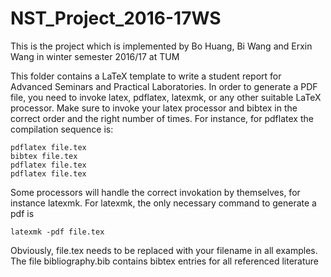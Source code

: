 # NST_Project_2016-17WS
This is the project which is implemented by Bo Huang, Bi Wang and Erxin Wang in winter semester 2016/17 at TUM


This folder contains a LaTeX template to write a student report for Advanced
Seminars and Practical Laboratories. In order to generate a PDF file, you need
to invoke latex, pdflatex, latexmk, or any other suitable LaTeX processor. Make
sure to invoke your latex processor and bibtex in the correct order and the
right number of times. For instance, for pdflatex the compilation sequence is:

	pdflatex file.tex
	bibtex file.tex
	pdflatex file.tex
	pdflatex file.tex

Some processors will handle the correct invokation by themselves, for instance
latexmk. For latexmk, the only necessary command to generate a pdf is

	latexmk -pdf file.tex

Obviously, file.tex needs to be replaced with your filename in all examples. The
file bibliography.bib contains bibtex entries for all referenced literature
